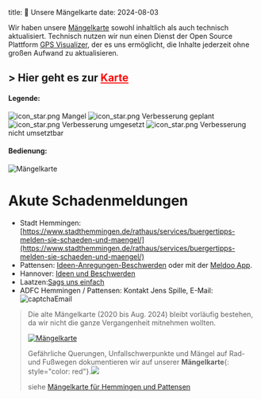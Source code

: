 title: 🚧 Unsere Mängelkarte
date: 2024-08-03

Wir haben unsere <a href="https://www.gpsvisualizer.com/atlas/map?url=https%3A//docs.google.com/spreadsheets/d/1h1xRbTdH_3BAlOasuZT1_7Gd3XbJNjjncGzfM6eynWs/edit%3Fusp%3Dsharing&mc=1&tl=1&wl=1&tw=30&to=0.5" target="_blank">Mängelkarte</a> sowohl inhaltlich als auch technisch aktualisiert. Technisch nutzen wir nun einen Dienst der Open Source Plattform [GPS Visualizer](https://www.gpsvisualizer.com/), der es uns ermöglicht, die Inhalte jederzeit ohne großen Aufwand zu aktualisieren. 

## > Hier geht es zur <b><a href="https://www.gpsvisualizer.com/atlas/map?url=https%3A//docs.google.com/spreadsheets/d/1h1xRbTdH_3BAlOasuZT1_7Gd3XbJNjjncGzfM6eynWs/edit%3Fusp%3Dsharing&mc=1&tl=1&wl=1&tw=30&to=0.5" target="_blank" style="color: #ff0000" >Karte</a></b>

#### Legende:

![icon_star.png]({static}/images/icon_star.png) Mangel ![icon_star.png]({static}/images/icon_diamant.png) Verbesserung geplant ![icon_star.png]({static}/images/icon_kreis.png) Verbesserung umgesetzt ![icon_star.png]({static}/images/icon_square.png) Verbesserung nicht umsetztbar

#### Bedienung:

![Mängelkarte]({static}/images/GPX_Visualizer.png)


# Akute Schadenmeldungen

- Stadt Hemmingen: [https://www.stadthemmingen.de/rathaus/services/buergertipps-melden-sie-schaeden-und-maengel/](https://www.stadthemmingen.de/rathaus/services/buergertipps-melden-sie-schaeden-und-maengel/)
- Pattensen: [Ideen-Anregungen-Beschwerden](https://www.pattensen.de/B%C3%BCrger-Familie/Ideen-Anregungen-Beschwerden) oder mit der [Meldoo App](https://www.leanact.de/meldoo/).
- Hannover: [Ideen und Beschwerden](https://e-government.hannover-stadt.de/impulsweb.nsf/)
- Laatzen:[Sags uns einfach](https://www.laatzen.de/de/sags-uns-einfach.html)
- ADFC Hemmingen / Pattensen: Kontakt Jens Spille, E-Mail: ![captchaEmail]({static}/images/captchaEmail.png) 

> Die alte Mängelkarte (2020 bis Aug. 2024) bleibt vorläufig bestehen, da wir nicht die ganze Vergangenheit mitnehmen wollten.
>
> [![Mängelkarte]({static}/images/MaengelKarte.png)](https://adfc-hemmingen-pattensen.github.io/MaengelKarte/)
>
> Gefährliche Querungen, Unfallschwerpunkte und Mängel auf Rad- und Fußwegen dokumentieren wir auf unserer **Mängelkarte**{: style="color: red"}.[![ ]({static}/images/icon_blank.png)](https://docs.google.com/spreadsheets/d/1h1xRbTdH_3BAlOasuZT1_7Gd3XbJNjjncGzfM6eynWs/edit?usp=sharing)
>
> siehe [Mängelkarte für Hemmingen und Pattensen](https://adfc-hemmingen-pattensen.github.io/MaengelKarte/)
